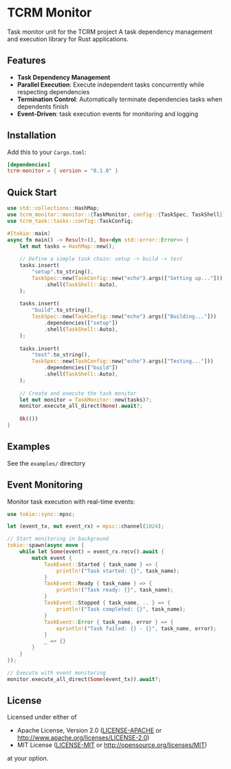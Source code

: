 # TCRM Monitor

Task monitor unit for the TCRM project
A task dependency management and execution library for Rust applications.

## Features
- **Task Dependency Management**
- **Parallel Execution**: Execute independent tasks concurrently while respecting dependencies
- **Termination Control**: Automatically terminate dependencies tasks when dependents finish
- **Event-Driven**: task execution events for monitoring and logging

## Installation

Add this to your `Cargo.toml`:

```toml
[dependencies]
tcrm-monitor = { version = "0.1.0" }

```

## Quick Start

```rust
use std::collections::HashMap;
use tcrm_monitor::monitor::{TaskMonitor, config::{TaskSpec, TaskShell}};
use tcrm_task::tasks::config::TaskConfig;

#[tokio::main]
async fn main() -> Result<(), Box<dyn std::error::Error>> {
    let mut tasks = HashMap::new();
    
    // Define a simple task chain: setup -> build -> test
    tasks.insert(
        "setup".to_string(),
        TaskSpec::new(TaskConfig::new("echo").args(["Setting up..."]))
            .shell(TaskShell::Auto),
    );
    
    tasks.insert(
        "build".to_string(),
        TaskSpec::new(TaskConfig::new("echo").args(["Building..."]))
            .dependencies(["setup"])
            .shell(TaskShell::Auto),
    );
    
    tasks.insert(
        "test".to_string(),
        TaskSpec::new(TaskConfig::new("echo").args(["Testing..."]))
            .dependencies(["build"])
            .shell(TaskShell::Auto),
    );
    
    // Create and execute the task monitor
    let mut monitor = TaskMonitor::new(tasks)?;
    monitor.execute_all_direct(None).await?;
    
    Ok(())
}
```

## Examples
See the `examples/` directory

## Event Monitoring

Monitor task execution with real-time events:

```rust
use tokio::sync::mpsc;

let (event_tx, mut event_rx) = mpsc::channel(1024);

// Start monitoring in background
tokio::spawn(async move {
    while let Some(event) = event_rx.recv().await {
        match event {
            TaskEvent::Started { task_name } => {
                println!("Task started: {}", task_name);
            }
            TaskEvent::Ready { task_name } => {
                println!("Task ready: {}", task_name);
            }
            TaskEvent::Stopped { task_name, .. } => {
                println!("Task completed: {}", task_name);
            }
            TaskEvent::Error { task_name, error } => {
                eprintln!("Task failed: {} - {}", task_name, error);
            }
            _ => {}
        }
    }
});

// Execute with event monitoring
monitor.execute_all_direct(Some(event_tx)).await?;
```

## License

Licensed under either of

- Apache License, Version 2.0 ([LICENSE-APACHE](LICENSE-APACHE) or http://www.apache.org/licenses/LICENSE-2.0)
- MIT License ([LICENSE-MIT](LICENSE-MIT) or http://opensource.org/licenses/MIT)

at your option.
